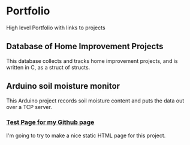 # Portfolio
High level Portfolio with links to projects

##  Database of Home Improvement Projects
This database collects and tracks home improvement projects, and is written in C, as a struct of structs.

## Arduino soil moisture monitor
This Arduino project records soil moisture content and puts the data out over a TCP server.

### [Test Page for my Github page](https://paulskelly.github.io/hello-git/)
I'm going to try to make a nice static HTML page for this project. 

